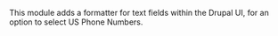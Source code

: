 This module adds a formatter for text fields within the Drupal UI, for an option to select US Phone Numbers.
